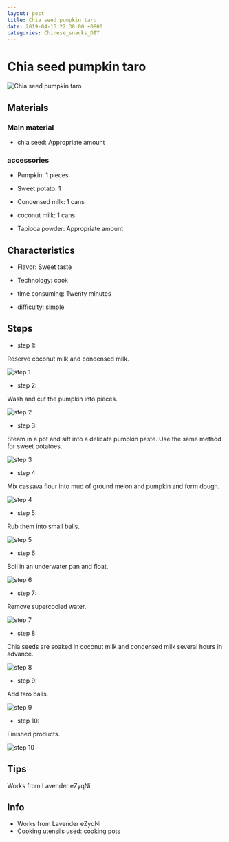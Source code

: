```yaml
---
layout: post
title: Chia seed pumpkin taro
date: 2019-04-15 22:30:00 +0800
categories: Chinese_snacks_DIY
---
```


# Chia seed pumpkin taro

![Chia seed pumpkin taro](/img/452714/452714.jpg)

## Materials

### Main material

- chia seed: Appropriate amount

### accessories

- Pumpkin: 1 pieces

- Sweet potato: 1

- Condensed milk: 1 cans

- coconut milk: 1 cans

- Tapioca powder: Appropriate amount

## Characteristics

- Flavor: Sweet taste

- Technology: cook

- time consuming: Twenty minutes

- difficulty: simple

## Steps

- step 1:

Reserve coconut milk and condensed milk.

![step 1](/img/452714/1.jpg)

- step 2:

Wash and cut the pumpkin into pieces.

![step 2](/img/452714/2.jpg)

- step 3:

Steam in a pot and sift into a delicate pumpkin paste. Use the same method for sweet potatoes.

![step 3](/img/452714/3.jpg)

- step 4:

Mix cassava flour into mud of ground melon and pumpkin and form dough.

![step 4](/img/452714/4.jpg)

- step 5:

Rub them into small balls.

![step 5](/img/452714/5.jpg)

- step 6:

Boil in an underwater pan and float.

![step 6](/img/452714/6.jpg)

- step 7:

Remove supercooled water.

![step 7](/img/452714/7.jpg)

- step 8:

Chia seeds are soaked in coconut milk and condensed milk several hours in advance.

![step 8](/img/452714/8.jpg)

- step 9:

Add taro balls.

![step 9](/img/452714/9.jpg)

- step 10:

Finished products.

![step 10](/img/452714/10.jpg)

## Tips

Works from Lavender eZyqNi

## Info

- Works from Lavender eZyqNi
- Cooking utensils used: cooking pots